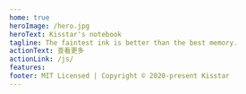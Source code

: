 ```yaml
---
home: true
heroImage: /hero.jpg
heroText: Kisstar's notebook
tagline: The faintest ink is better than the best memory.
actionText: 查看更多
actionLink: /js/
features:
footer: MIT Licensed | Copyright © 2020-present Kisstar
---
```


